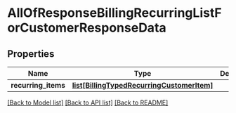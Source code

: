 # AllOfResponseBillingRecurringListForCustomerResponseData

## Properties
Name | Type | Description | Notes
------------ | ------------- | ------------- | -------------
**recurring_items** | [**list[BillingTypedRecurringCustomerItem]**](BillingTypedRecurringCustomerItem.md) |  | [optional] 

[[Back to Model list]](../README.md#documentation-for-models) [[Back to API list]](../README.md#documentation-for-api-endpoints) [[Back to README]](../README.md)

